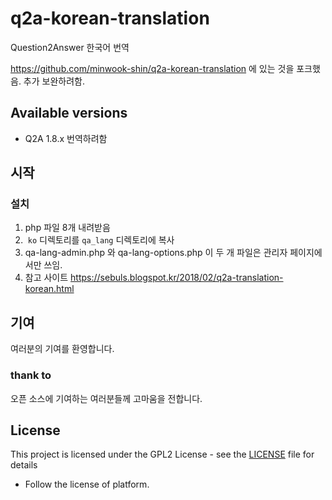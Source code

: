 # q2a-korean-translation

Question2Answer 한국어 번역

<https://github.com/minwook-shin/q2a-korean-translation> 에 있는 것을 포크했음. 추가 보완하려함.


## Available versions

* Q2A 1.8.x 번역하려함

## 시작

### 설치

1. php 파일 8개 내려받음
1.  ```ko``` 디렉토리를 ```qa_lang``` 디렉토리에 복사
1. qa-lang-admin.php 와 qa-lang-options.php 이 두 개 파일은 관리자 페이지에서만 쓰임.
1. 참고 사이트 https://sebuls.blogspot.kr/2018/02/q2a-translation-korean.html

## 기여

여러분의 기여를 환영합니다.

### thank to
오픈 소스에 기여하는 여러분들께 고마움을 전합니다.


## License

This project is licensed under the GPL2 License - see the [LICENSE]( 
LICENSE) file for details

* Follow the license of platform.

